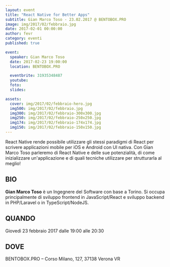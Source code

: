 ```yaml
---
layout: event
title: "React Native for Better Apps"
subtitle: Gian Marco Toso - 23.02.2017 @ BENTOBOX.PRO
image: img/2017/02/febbraio.jpg
date: 2017-02-01 00:00:00
author: fevr
category: eventi
published: true

event:
  speaker: Gian Marco Toso
  date: 2017-02-23 19:00:00
  location: BENTOBOX.PRO

  eventbrite: 31935348487
  youtube: 
  foto: 
  slides:

assets:
  cover: img/2017/02/febbraio-hero.jpg
  img500: img/2017/02/febbraio.jpg
  img300: img/2017/02/febbraio-300x300.jpg
  img250: img/2017/02/febbraio-250x250.jpg
  img174: img/2017/02/febbraio-174x174.jpg
  img150: img/2017/02/febbraio-150x150.jpg
---
```


React Native rende possibile utilizzare gli stessi paradigmi di React per scrivere applicazioni mobile per iOS e
Android con UI nativa. Con Gian Marco Toso parleremo di React Native e delle sue potenzialità, di come inizializzare
un'applicazione e di quali tecniche utilizzare per strutturarla al meglio!

## BIO
**Gian Marco Toso** è un Ingegnere del Software con base a Torino. Si occupa principalmente di sviluppo frontend in
JavaScript/React e sviluppo backend in PHP/Laravel o in TypeScript/NodeJS.

## QUANDO
Giovedì 23 febbraio 2017 dalle 19:00 alle 20:30

## DOVE
BENTOBOX.PRO – Corso Milano, 127, 37138 Verona VR

